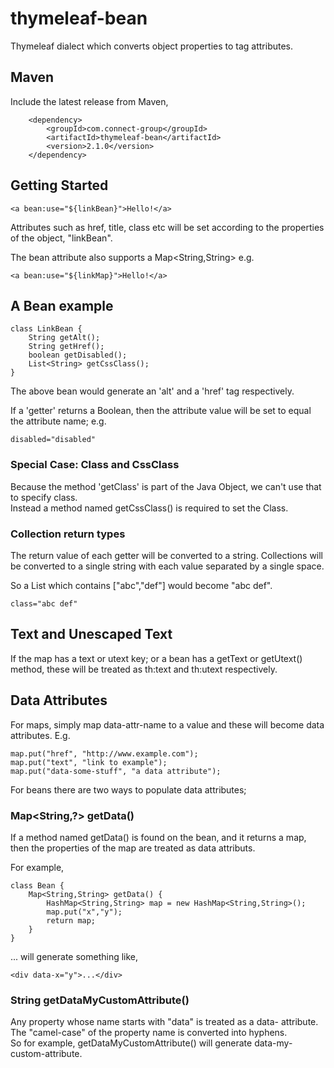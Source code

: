 thymeleaf-bean
==============

Thymeleaf dialect which converts object properties to tag attributes.


## Maven

Include the latest release from Maven,

		<dependency>
			<groupId>com.connect-group</groupId>
			<artifactId>thymeleaf-bean</artifactId>
			<version>2.1.0</version>
		</dependency>

## Getting Started

    <a bean:use="${linkBean}">Hello!</a>
    
Attributes such as href, title, class etc will be set according to the properties of the object, "linkBean".

The bean attribute also supports a Map<String,String> e.g.

    <a bean:use="${linkMap}">Hello!</a>
    
## A Bean example

    class LinkBean {
        String getAlt();
        String getHref();
        boolean getDisabled();
        List<String> getCssClass();
    }
     
The above bean would generate an 'alt' and a 'href' tag respectively.
 
If a 'getter' returns a Boolean, then the attribute value will be set to equal the attribute name; e.g.

    disabled="disabled"

### Special Case: Class and CssClass
Because the method 'getClass' is part of the Java Object, we can't use that to specify class.  
Instead a method named getCssClass() is required to set the Class.

### Collection return types
The return value of each getter will be converted to a string.  Collections will be converted to a single string with each value separated by a single space.

So a List<String> which contains ["abc","def"] would become "abc def".

    class="abc def"

## Text and Unescaped Text
If the map has a text or utext key; or a bean has a getText or getUtext() method, these will be treated as th:text and th:utext respectively.

## Data Attributes
For maps, simply map data-attr-name to a value and these will become data attributes.  E.g.

    map.put("href", "http://www.example.com");
    map.put("text", "link to example");
    map.put("data-some-stuff", "a data attribute");
    
For beans there are two ways to populate data attributes;

### Map<String,?> getData()
If a method named getData() is found on the bean, and it returns a map, then the properties of the map are treated as data attributs.

For example,

    class Bean {
        Map<String,String> getData() {
            HashMap<String,String> map = new HashMap<String,String>();
            map.put("x","y");
            return map;
        }
    }

... will generate something like,

    <div data-x="y">...</div>

### String getDataMyCustomAttribute()
Any property whose name starts with "data" is treated as a data- attribute.  The "camel-case" of the property name is converted into hyphens.  
So for example, getDataMyCustomAttribute() will generate data-my-custom-attribute.




